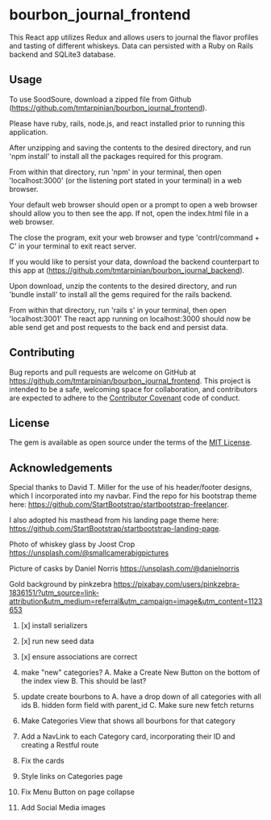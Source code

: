 # bourbon_journal_frontend

This React app utilizes Redux and allows users to journal the flavor profiles and tasting of different whiskeys. Data can persisted with a Ruby on Rails backend and SQLite3 database.

## Usage

To use SoodSoure, download a zipped file from Github (https://github.com/tmtarpinian/bourbon_journal_frontend).

Please have ruby, rails, node.js, and react installed prior to running this application.

After unzipping and saving the contents to the desired directory, and run 'npm install' to install all the packages required for this program.

From within that directory, run 'npm' in your terminal, then open 'localhost:3000' (or the listening port stated in your terminal) in a web browser.

Your default web browser should open or a prompt to open a web browser should allow you to then see the app. If not, open the index.html file in a web browser.

The close the program, exit your web browser and type 'contrl/command + C' in your terminal to exit react server.

If you would like to persist your data, download the backend counterpart to this app at (https://github.com/tmtarpinian/bourbon_journal_backend).

Upon download, unzip the contents to the desired directory, and run 'bundle install' to install all the gems required for the rails backend.

From within that directory, run 'rails s' in your terminal, then open 'localhost:3001' The react app running on localhost:3000 should now be able send get and post requests to the back end and persist data.

## Contributing

Bug reports and pull requests are welcome on GitHub at https://github.com/tmtarpinian/bourbon_journal_frontend. This project is intended to be a safe, welcoming space for collaboration, and contributors are expected to adhere to the [Contributor Covenant](http://contributor-covenant.org) code of conduct.

## License

The gem is available as open source under the terms of the [MIT License](https://opensource.org/licenses/MIT).

## Acknowledgements

Special thanks to David T. Miller for the use of his header/footer designs, which I incorporated into my navbar. Find the repo for his bootstrap theme here: https://github.com/StartBootstrap/startbootstrap-freelancer.

I also adopted his masthead from his landing page theme here: https://github.com/StartBootstrap/startbootstrap-landing-page.

Photo of whiskey glass by Joost Crop https://unsplash.com/@smallcamerabigpictures

Picture of casks by Daniel Norris https://unsplash.com/@danielnorris

Gold background by pinkzebra https://pixabay.com/users/pinkzebra-1836151/?utm_source=link-attribution&utm_medium=referral&utm_campaign=image&utm_content=1123653



1. [x] install serializers
2. [x] run new seed data
3. [x] ensure associations are correct
4. make "new" categories?
    A. Make a Create New Button on the bottom of the index view
    B. This should be last?
5. update create bourbons to 
    A. have a drop down of all categories with all ids
    B. hidden form field with parent_id
    C. Make sure new fetch returns
6. Make Categories View that shows all bourbons for that category
7. Add a NavLink to each Category card, incorporating their ID and creating a Restful route
8. Fix the cards

9. Style links on Categories page
10. Fix Menu Button on page collapse
11. Add Social Media images